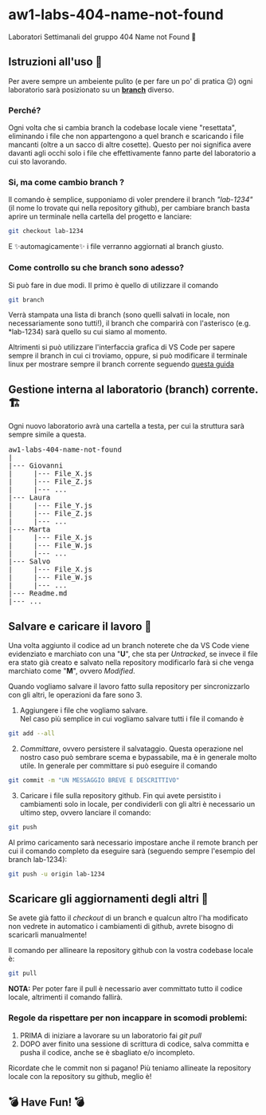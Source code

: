 # aw1-labs-404-name-not-found
Laboratori Settimanali del gruppo 404 Name not Found 🚀


## Istruzioni all'uso 📜

Per avere sempre un ambeiente pulito (e per fare un po' di pratica 😉) ogni laboratorio sarà posizionato su un [**branch**](https://git-scm.com/book/it/v2/Git-Branching-Branches-in-a-Nutshell) diverso. 

### Perché?
Ogni volta che si cambia branch la codebase locale viene "resettata", eliminando i file che non appartengono a quel branch e scaricando i file mancanti (oltre a un sacco di altre cosette). Questo per noi significa avere davanti agli occhi solo i file che effettivamente fanno parte del laboratorio a cui sto lavorando.

### Si, ma come cambio branch ? 
Il comando è semplice, supponiamo di voler prendere il branch *"lab-1234"* (il nome lo trovate qui nella repository github), 
per cambiare branch basta aprire un terminale nella cartella del progetto e lanciare: 
```bash
git checkout lab-1234
```
E ✨automagicamente✨ i file verranno aggiornati al branch giusto.

### Come controllo su che branch sono adesso?
Si può fare in due modi.
Il primo è quello di utilizzare il comando 
```bash
git branch
```
Verrà stampata una lista di branch (sono quelli salvati in locale, non necessariamente sono tutti!), il branch che comparirà con l'asterisco (e.g. \*lab-1234) sarà quello su cui siamo al momento.

Altrimenti si può utilizzare l'interfaccia grafica di VS Code per sapere sempre il branch in cui ci troviamo, oppure, si può modificare il terminale linux per mostrare sempre il branch corrente seguendo [questa guida](https://thucnc.medium.com/how-to-show-current-git-branch-with-colors-in-bash-prompt-380d05a24745)


## Gestione interna al laboratorio (branch) corrente. 🏗
Ogni nuovo laboratorio avrà una cartella a testa, per cui la struttura sarà sempre simile a questa.

<pre>
aw1-labs-404-name-not-found  
|  
|--- Giovanni  
|     |--- File_X.js  
|     |--- File_Z.js  
|     |--- ...  
|--- Laura  
|     |--- File_Y.js  
|     |--- File_Z.js  
|     |--- ...  
|--- Marta  
|     |--- File_X.js  
|     |--- File_W.js  
|     |--- ...  
|--- Salvo  
|     |--- File_X.js  
|     |--- File_W.js  
|     |--- ...  
|--- Readme.md  
|--- ...
</pre>

## Salvare e caricare il lavoro 💾

Una volta aggiunto il codice ad un branch noterete che da VS Code viene evidenziato e marchiato con una "**U**", che sta per *Untracked*,
se invece il file era stato già creato e salvato nella repository modificarlo farà si che venga marchiato come "**M**", ovvero *Modified*.

Quando vogliamo salvare il lavoro fatto sulla repository per sincronizzarlo con gli altri, le operazioni da fare sono 3.

1. Aggiungere i file che vogliamo salvare.  
Nel caso più semplice in cui vogliamo salvare tutti i file il comando è
```bash
git add --all
```

2. *Committare*, ovvero persistere il salvataggio. Questa operazione nel nostro caso può sembrare scema e bypassabile, ma è in generale molto utile.
In generale per committare si può eseguire il comando
```bash
git commit -m "UN MESSAGGIO BREVE E DESCRITTIVO"
```

3. Caricare i file sulla repository github.
Fin qui avete persistito i cambiamenti solo in locale, per condividerli con gli altri è necessario un ultimo step, ovvero lanciare il comando:
```bash
git push
```
Al primo caricamento sarà necessario impostare anche il remote branch per cui il comando completo da eseguire sarà (seguendo sempre l'esempio del branch lab-1234):
```bash
git push -u origin lab-1234
``` 

## Scaricare gli aggiornamenti degli altri 🔽

Se avete già fatto il *checkout* di un branch e qualcun altro l'ha modificato non vedrete in automatico i cambiamenti di github, avrete bisogno di scaricarli manualmente!

Il comando per allineare la repository github con la vostra codebase locale è:

```bash
git pull
``` 

**NOTA:** Per poter fare il pull è necessario aver committato tutto il codice locale, altrimenti il comando fallirà. 


### Regole da rispettare per non incappare in scomodi problemi:

1. PRIMA di iniziare a lavorare su un laboratorio fai *git pull*
2. DOPO aver finito una sessione di scrittura di codice, salva committa e pusha il codice, anche se è sbagliato e/o incompleto.

Ricordate che le commit non si pagano! Più teniamo allineate la repository locale con la repository su github, meglio è! 


## 💣 Have Fun! 💣

